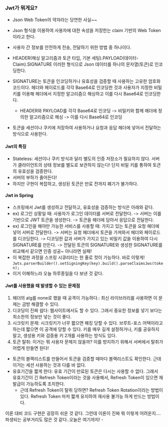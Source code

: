 ### Jwt가 뭐게요?
- Json Web Token의 약자라는 당연한 사실~~
- Json 형식을 이용하여 사용자에 대한 속성을 저장한는 claim 기반의 Web Token이라고 한다.
- 사용자 간 정보를 안전하게 전송, 전달하기 위한 방법 중 하나이다.
- HEADER(해싱 알고리즘과 토큰 타입, 기본 세팅).PAYLOAD(데이터-Claim).SIGNATURE 이러한 형식으로 Json 데이터를 하나의 문자열(토큰)로 인코딩한다.
- SIGNATURE는 토큰을 인코딩하거나 유효성을 검증할 때 사용하는 고유한 암호화 코드이다.
헤더와 페이로드를 각각 Base64로 인코딩한 것과 사용자가 지정한 비밀키를 이용해 헤더에서 지정한 알고리즘으 해싱하고 이를 다시 Base64로 인코딩한다.

  - HEADER와 PAYLOAD를 각각 Base64로 인코딩 -> 비밀키와 함께 헤더에 정의한 알고리즘으로 해싱 -> 이를 다시 Base64로 인코딩
- 토큰을 세션이나 쿠키에 저장하여 사용하거나 요청과 응답 헤더에 넣어서 전달하는 방식으로 사용한다.
 
#### Jwt의 특징
- Stateless: 세션이나 쿠키 방식과 달리 별도의 인증 저장소가 필요하지 않다. 서버가 클라이언트의 상태 정보를 별도로 보관하지 않는다!
단지 비밀 키를 통하여 토큰의 유효성을 검증한다.
- 서버의 부하가 줄어든다!
- 하지만 구현이 복잡하고, 생성된 토큰은 만료 전까지 폐기가 불가하다.

#### Jwt in Spring
- 스프링에서 Jwt를 생성하고 전달하고, 유효성을 검증하는 방식은 아래와 같다.
- ex) 로그인 상황일 때: 사용자가 로그인 데이터를 서버로 전달한다. -> 서버는 이를 기반으로 JWT 토큰을 생성한다. -> 토큰을 헤더에 담아서 응답으로 전달한다.
- ex) 로그인을 해야만 가능한 서비스를 사용할 때: 가지고 있는 토큰을 요청 헤더에 넣어 서버로 전달한다. -> 서버는 요청 헤더에서 토큰을 가져와서 헤더와 페이로드를 디코딩한다. ->
디코딩한 값과 서버가 가지고 있는 비밀키 값을 이용하여 다시 SIGNATURE를 만든다. -> 전달된 토큰의 SIGNATURE와 생성한 SIGNATURE를 비교해서 같으면 인증 성공~ 아니라면 실패!
- 이 복잡한 과정을 스프링 시큐리티는 한 줄로 컷이 가능하다. 바로 이렇게!
``` Jwts.parserBuilder().setSigningKey(key).build().parseClaimsJws(token); ```
- 이거 이해하느라 오늘 하루종일을 다 보낸 것 같다.

#### Jwt를 사용했을 때 발생할 수 있는 문제점
1. 헤더의 alg를 none로 했을 때 공격이 가능하다.: 최신 라이브러리를 사용하면 이 문제는 금방 해결할 수 있다.
2. 디코딩이 진짜 쉽다: 웹사이트에서도 할 수 있다. 그래서 중요한 정보를 넣기 보다는 최소한의 정보만 넣는 것이 좋다.
3. 시크릿키 문제: 시크릿키가 너무 짧으면 해킹 당할 수 있다. 브루트-포스 어택이라고 하는데 짧으면 이 공격에 당할 수 있다.
키를 매우 길게 설정하거나, 키를 공유하지 말고, 생성용 키와 검증용 키 2개를 사용하는 방식도 있다.
4. 토큰 탈취: 이거는 뭐 사용자 문제지 않을까? 이를 방지하기 위해서 서버에서 탈취가 어렵게 만들면 된다!
  - 토큰의 블랙리스트를 만들어서 토큰을 검증할 때마다 블랙리스트도 확인한다. 근데 이거는 세션 사용하는 것과 다를 바 없다.
  - 유효기간을 짧게 한다: 유효 기간이 만료된 토큰은 다시는 사용할 수 없다. 그래서 유효기간이 긴 Refresh Token이라는 것을 사용해서, Refresh Token이 있으면 재발급이 가능하도록 조치한다.
    - 근데 Refresh Token이 탈취 당하면?  Refresh Token Rotation이라는 방법이 있다. Refresh Token 마저 짧게 유지하여 재사용 불가능 하게 만드는 방법이다.
   
이론 대비 코드 구현은 굉장히 쉬운 것 같다. 그런데 이론이 진짜 뭐 이렇게 어려운지.... 파생되는 공부거리도 많은 것 같다..오늘은 여기까지!
    - 
